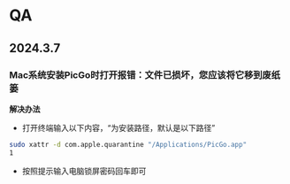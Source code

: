 # QA


  <!--more-->

## 2024.3.7

### Mac系统安装PicGo时打开报错：文件已损坏，您应该将它移到废纸篓

**解决办法**

- 打开终端输入以下内容，“为安装路径，默认是以下路径”

```sh
sudo xattr -d com.apple.quarantine "/Applications/PicGo.app"
1
```

- 按照提示输入电脑锁屏密码回车即可

